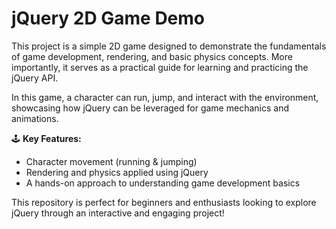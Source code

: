 # jQuery 2D Game Demo

This project is a simple 2D game designed to demonstrate the fundamentals of game development, rendering, and basic physics concepts. More importantly, it serves as a practical guide for learning and practicing the jQuery API.

In this game, a character can run, jump, and interact with the environment, showcasing how jQuery can be leveraged for game mechanics and animations.

🕹️ **Key Features:**
- Character movement (running & jumping)
- Rendering and physics applied using jQuery
- A hands-on approach to understanding game development basics

This repository is perfect for beginners and enthusiasts looking to explore jQuery through an interactive and engaging project!
